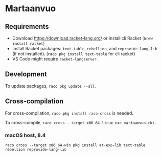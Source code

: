 # Martaanvuo

## Requirements

- Download https://download.racket-lang.org/ or install cli Racket (`brew install racket`)
- Install Racket packages: `text-table`, `rebellion`, and `reprovide-lang-lib` (if not installed). (`raco pkg install text-table` for cli racket)
- VS Code might require `racket-langserver`.

## Development

To update packages, `raco pkg update --all`.

## Cross-compilation

For cross-compilation, `raco pkg install raco-cross` is needed.

To cross-compile, `raco cross --target x86_64-linux exe martaanvuo.rkt`.

### macOS host, 8.4

`raco cross --target x86_64-win pkg install at-exp-lib text-table rebellion reprovide-lang-lib`

